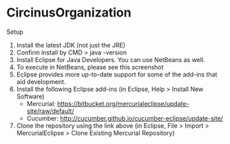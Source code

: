 # CircinusOrganization

Setup
1. Install the latest JDK (not just the JRE)
2. Confirm install by CMD > java -version
3. Install Eclipse for Java Developers. You can use NetBeans as well. 
4. To execute in NetBeans, please see this screenshot
5. Eclipse provides more up-to-date support for some of the add-ins that aid development.
6. Install the following Eclipse add-ins (in Eclipse, Help > Install New Software)
   * Mercurial: https://bitbucket.org/mercurialeclipse/update-site/raw/default/
   * Cucumber: http://cucumber.github.io/cucumber-eclipse/update-site/
9. Clone the repository using the link above (in Eclipse, File > Import > MercurialEclipse > Clone Existing Mercurial Repository)
